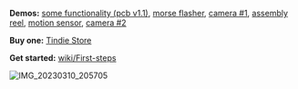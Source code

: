 **Demos:** [some functionality (pcb v1.1)](https://youtu.be/KbBgIg76SMw), [morse flasher](https://www.youtube.com/watch?v=6wbYGG_hJaY), [camera #1](https://www.tiktok.com/@erwinried/video/7210890140896595205), [assembly reel](https://www.tiktok.com/@erwinried/video/7209337667656469765), [motion sensor](https://www.tiktok.com/@erwinried/video/7198635018200141061), [camera #2](https://www.tiktok.com/@erwinried/video/7194596683051764998)

**Buy one:** [Tindie Store](https://www.tindie.com/products/29485/)

**Get started:** [wiki/First-steps](https://github.com/eried/flipperzero-mayhem/wiki/First-steps)

![IMG_20230310_205705](https://user-images.githubusercontent.com/1091420/224445146-91255a49-c85f-4463-8a26-70887bbac381.jpg)


